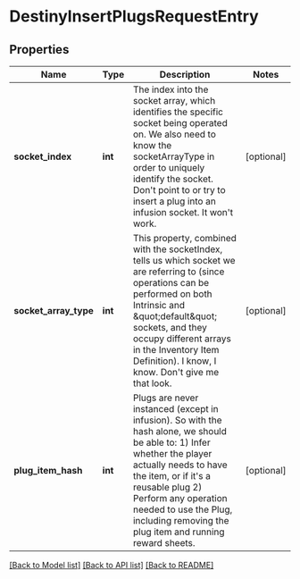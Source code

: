 # DestinyInsertPlugsRequestEntry

## Properties
Name | Type | Description | Notes
------------ | ------------- | ------------- | -------------
**socket_index** | **int** | The index into the socket array, which identifies the specific socket being operated on. We also need to know the socketArrayType in order to uniquely identify the socket.  Don&#39;t point to or try to insert a plug into an infusion socket. It won&#39;t work. | [optional] 
**socket_array_type** | **int** | This property, combined with the socketIndex, tells us which socket we are referring to (since operations can be performed on both Intrinsic and \&quot;default\&quot; sockets, and they occupy different arrays in the Inventory Item Definition). I know, I know. Don&#39;t give me that look. | [optional] 
**plug_item_hash** | **int** | Plugs are never instanced (except in infusion). So with the hash alone, we should be able to: 1) Infer whether the player actually needs to have the item, or if it&#39;s a reusable plug 2) Perform any operation needed to use the Plug, including removing the plug item and running reward sheets. | [optional] 

[[Back to Model list]](../README.md#documentation-for-models) [[Back to API list]](../README.md#documentation-for-api-endpoints) [[Back to README]](../README.md)



